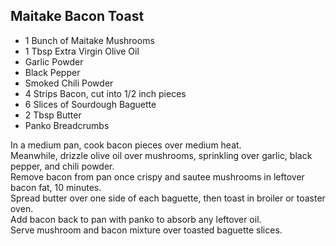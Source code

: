 Maitake Bacon Toast
-------------------

+ 1 Bunch of Maitake Mushrooms
+ 1 Tbsp Extra Virgin Olive Oil
+ Garlic Powder
+ Black Pepper
+ Smoked Chili Powder
+ 4 Strips Bacon, cut into 1/2 inch pieces
+ 6 Slices of Sourdough Baguette 
+ 2 Tbsp Butter
+ Panko Breadcrumbs

In a medium pan, cook bacon pieces over medium heat.  
Meanwhile, drizzle olive oil over mushrooms, sprinkling over garlic, black pepper, and chili powder.  
Remove bacon from pan once crispy and sautee mushrooms in leftover bacon fat, 10 minutes.  
Spread butter over one side of each baguette, then toast in broiler or toaster oven.  
Add bacon back to pan with panko to absorb any leftover oil.  
Serve mushroom and bacon mixture over toasted baguette slices.
